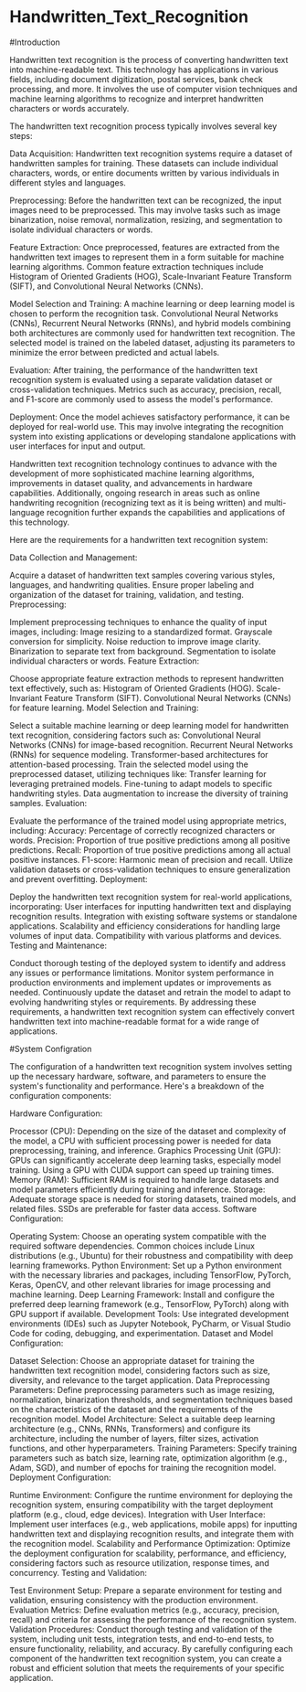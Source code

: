 # Handwritten_Text_Recognition

#Introduction

Handwritten text recognition is the process of converting handwritten text into machine-readable text. This technology has applications in various fields, including document digitization, postal services, bank check processing, and more. It involves the use of computer vision techniques and machine learning algorithms to recognize and interpret handwritten characters or words accurately.

The handwritten text recognition process typically involves several key steps:

Data Acquisition: Handwritten text recognition systems require a dataset of handwritten samples for training. These datasets can include individual characters, words, or entire documents written by various individuals in different styles and languages.

Preprocessing: Before the handwritten text can be recognized, the input images need to be preprocessed. This may involve tasks such as image binarization, noise removal, normalization, resizing, and segmentation to isolate individual characters or words.

Feature Extraction: Once preprocessed, features are extracted from the handwritten text images to represent them in a form suitable for machine learning algorithms. Common feature extraction techniques include Histogram of Oriented Gradients (HOG), Scale-Invariant Feature Transform (SIFT), and Convolutional Neural Networks (CNNs).

Model Selection and Training: A machine learning or deep learning model is chosen to perform the recognition task. Convolutional Neural Networks (CNNs), Recurrent Neural Networks (RNNs), and hybrid models combining both architectures are commonly used for handwritten text recognition. The selected model is trained on the labeled dataset, adjusting its parameters to minimize the error between predicted and actual labels.

Evaluation: After training, the performance of the handwritten text recognition system is evaluated using a separate validation dataset or cross-validation techniques. Metrics such as accuracy, precision, recall, and F1-score are commonly used to assess the model's performance.

Deployment: Once the model achieves satisfactory performance, it can be deployed for real-world use. This may involve integrating the recognition system into existing applications or developing standalone applications with user interfaces for input and output.

Handwritten text recognition technology continues to advance with the development of more sophisticated machine learning algorithms, improvements in dataset quality, and advancements in hardware capabilities. Additionally, ongoing research in areas such as online handwriting recognition (recognizing text as it is being written) and multi-language recognition further expands the capabilities and applications of this technology.

Here are the requirements for a handwritten text recognition system:

Data Collection and Management:

Acquire a dataset of handwritten text samples covering various styles, languages, and handwriting qualities.
Ensure proper labeling and organization of the dataset for training, validation, and testing.
Preprocessing:

Implement preprocessing techniques to enhance the quality of input images, including:
Image resizing to a standardized format.
Grayscale conversion for simplicity.
Noise reduction to improve image clarity.
Binarization to separate text from background.
Segmentation to isolate individual characters or words.
Feature Extraction:

Choose appropriate feature extraction methods to represent handwritten text effectively, such as:
Histogram of Oriented Gradients (HOG).
Scale-Invariant Feature Transform (SIFT).
Convolutional Neural Networks (CNNs) for feature learning.
Model Selection and Training:

Select a suitable machine learning or deep learning model for handwritten text recognition, considering factors such as:
Convolutional Neural Networks (CNNs) for image-based recognition.
Recurrent Neural Networks (RNNs) for sequence modeling.
Transformer-based architectures for attention-based processing.
Train the selected model using the preprocessed dataset, utilizing techniques like:
Transfer learning for leveraging pretrained models.
Fine-tuning to adapt models to specific handwriting styles.
Data augmentation to increase the diversity of training samples.
Evaluation:

Evaluate the performance of the trained model using appropriate metrics, including:
Accuracy: Percentage of correctly recognized characters or words.
Precision: Proportion of true positive predictions among all positive predictions.
Recall: Proportion of true positive predictions among all actual positive instances.
F1-score: Harmonic mean of precision and recall.
Utilize validation datasets or cross-validation techniques to ensure generalization and prevent overfitting.
Deployment:

Deploy the handwritten text recognition system for real-world applications, incorporating:
User interfaces for inputting handwritten text and displaying recognition results.
Integration with existing software systems or standalone applications.
Scalability and efficiency considerations for handling large volumes of input data.
Compatibility with various platforms and devices.
Testing and Maintenance:

Conduct thorough testing of the deployed system to identify and address any issues or performance limitations.
Monitor system performance in production environments and implement updates or improvements as needed.
Continuously update the dataset and retrain the model to adapt to evolving handwriting styles or requirements.
By addressing these requirements, a handwritten text recognition system can effectively convert handwritten text into machine-readable format for a wide range of applications.


 #System Configration

The configuration of a handwritten text recognition system involves setting up the necessary hardware, software, and parameters to ensure the system's functionality and performance. Here's a breakdown of the configuration components:

Hardware Configuration:

Processor (CPU): Depending on the size of the dataset and complexity of the model, a CPU with sufficient processing power is needed for data preprocessing, training, and inference.
Graphics Processing Unit (GPU): GPUs can significantly accelerate deep learning tasks, especially model training. Using a GPU with CUDA support can speed up training times.
Memory (RAM): Sufficient RAM is required to handle large datasets and model parameters efficiently during training and inference.
Storage: Adequate storage space is needed for storing datasets, trained models, and related files. SSDs are preferable for faster data access.
Software Configuration:

Operating System: Choose an operating system compatible with the required software dependencies. Common choices include Linux distributions (e.g., Ubuntu) for their robustness and compatibility with deep learning frameworks.
Python Environment: Set up a Python environment with the necessary libraries and packages, including TensorFlow, PyTorch, Keras, OpenCV, and other relevant libraries for image processing and machine learning.
Deep Learning Framework: Install and configure the preferred deep learning framework (e.g., TensorFlow, PyTorch) along with GPU support if available.
Development Tools: Use integrated development environments (IDEs) such as Jupyter Notebook, PyCharm, or Visual Studio Code for coding, debugging, and experimentation.
Dataset and Model Configuration:

Dataset Selection: Choose an appropriate dataset for training the handwritten text recognition model, considering factors such as size, diversity, and relevance to the target application.
Data Preprocessing Parameters: Define preprocessing parameters such as image resizing, normalization, binarization thresholds, and segmentation techniques based on the characteristics of the dataset and the requirements of the recognition model.
Model Architecture: Select a suitable deep learning architecture (e.g., CNNs, RNNs, Transformers) and configure its architecture, including the number of layers, filter sizes, activation functions, and other hyperparameters.
Training Parameters: Specify training parameters such as batch size, learning rate, optimization algorithm (e.g., Adam, SGD), and number of epochs for training the recognition model.
Deployment Configuration:

Runtime Environment: Configure the runtime environment for deploying the recognition system, ensuring compatibility with the target deployment platform (e.g., cloud, edge devices).
Integration with User Interface: Implement user interfaces (e.g., web applications, mobile apps) for inputting handwritten text and displaying recognition results, and integrate them with the recognition model.
Scalability and Performance Optimization: Optimize the deployment configuration for scalability, performance, and efficiency, considering factors such as resource utilization, response times, and concurrency.
Testing and Validation:

Test Environment Setup: Prepare a separate environment for testing and validation, ensuring consistency with the production environment.
Evaluation Metrics: Define evaluation metrics (e.g., accuracy, precision, recall) and criteria for assessing the performance of the recognition system.
Validation Procedures: Conduct thorough testing and validation of the system, including unit tests, integration tests, and end-to-end tests, to ensure functionality, reliability, and accuracy.
By carefully configuring each component of the handwritten text recognition system, you can create a robust and efficient solution that meets the requirements of your specific application.






